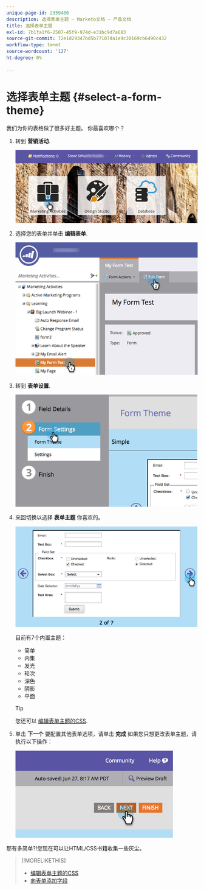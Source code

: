 ```yaml
---
unique-page-id: 2359400
description: 选择表单主题 — Marketo文档 — 产品文档
title: 选择表单主题
exl-id: 7b1fa1f6-2507-45f9-974d-e31bc9d7a683
source-git-commit: 72e1d29347bd5b77107da1e9c30169cb6490c432
workflow-type: tm+mt
source-wordcount: '127'
ht-degree: 0%

---
```


# 选择表单主题 {#select-a-form-theme}

我们为你的表格做了很多好主题。 你最喜欢哪个？

1. 转到 **营销活动**.

   ![](assets/login-marketing-activities-1.png)

1. 选择您的表单并单击 **编辑表单**.

   ![](assets/editform.png)

1. 转到 **表单设置**.

   ![](assets/image2014-9-15-17-7-7.png)

1. 来回切换以选择 **表单主题** 你喜欢的。

   ![](assets/image2014-9-15-17-3a7-3a20.png)

   目前有7个内置主题：

   * 简单
   * 内集
   * 发光
   * 轮次
   * 深色
   * 阴影
   * 平面

   >[!TIP]
   >
   >您还可以 [编辑表单主题的CSS](/help/marketo/product-docs/demand-generation/forms/form-design/edit-the-css-of-a-form-theme.md).

1. 单击 **下一个** 要配置其他表单选项，请单击 **完成** 如果您只想更改表单主题，请执行以下操作：

   ![](assets/image2014-9-15-17-3a8-3a22.png)

那有多简单?!您现在可以让HTML/CSS书籍收集一些灰尘。

>[!MORELIKETHIS]
>
>* [编辑表单主题的CSS](/help/marketo/product-docs/demand-generation/forms/form-design/edit-the-css-of-a-form-theme.md)
>* [向表单添加字段](/help/marketo/product-docs/demand-generation/forms/creating-a-form/add-a-field-to-a-form.md)


